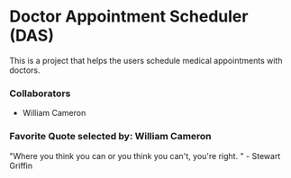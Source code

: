 # Doctor Appointment Scheduler (DAS)

This is a project that helps the users schedule medical appointments with doctors.

### Collaborators

- William Cameron

### Favorite Quote selected by: William Cameron

"Where you think you can or you think you can't, you're right. " - Stewart Griffin
